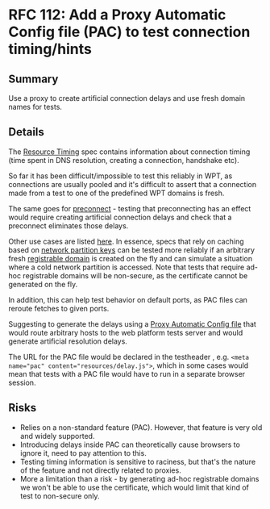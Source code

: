 # RFC 112: Add a Proxy Automatic Config file (PAC) to test connection timing/hints

## Summary

Use a proxy to create artificial connection delays and use fresh domain names for tests.

## Details

The [Resource Timing](https://w3c.github.io/resource-timing/) spec contains information about
connection timing (time spent in DNS resolution, creating a connection, handshake etc).

So far it has been difficult/impossible to test this reliably in WPT, as connections are usually
pooled and it's difficult to assert that a connection made from a test to one of the predefined
WPT domains is fresh.

The same goes for [preconnect](https://html.spec.whatwg.org/#link-type-preconnect) - testing that
preconnecting has an effect would require creating artificial connection delays and check that a
preconnect eliminates those delays.

Other use cases are listed [here](web-platform-tests/wpt#13465). In essence, specs that rely on
caching based on [network partition keys](https://fetch.spec.whatwg.org/#network-partition-keys)
can be tested more reliably if an arbitrary fresh [registrable domain](https://url.spec.whatwg.org/#host-registrable-domain) is created on the fly and can simulate a situation where a cold network partition is accessed. Note that tests that require ad-hoc registrable domains will be non-secure, as the certificate cannot be generated on the fly.

In addition, this can help test behavior on default ports, as PAC files can reroute fetches to
given ports.

Suggesting to generate the delays using a [Proxy Automatic Config file](https://developer.mozilla.org/en-US/docs/Web/HTTP/Proxy_servers_and_tunneling/Proxy_Auto-Configuration_PAC_file) that would route arbitrary hosts to the web platform tests server and would generate artificial resolution delays.

The URL for the PAC file would be declared in the testheader , e.g.
`<meta name="pac" content="resources/delay.js">`, which in some cases would mean that tests with a PAC
file would have to run in a separate browser session.


## Risks

* Relies on a non-standard feature (PAC). However, that feature is very old and widely supported.
* Introducing delays inside PAC can theoretically cause browsers to ignore it, need to pay attention to this.
* Testing timing information is sensitive to raciness, but that's the nature of the feature and
  not directly related to proxies.
* More a limitation than a risk - by generating ad-hoc registrable domains we won't be able to use the certificate, which would limit that kind of test to   non-secure only.
